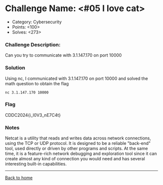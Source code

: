 # Challenge Name: <#05 I love cat>

- Category: Cybersecurity
- Points: <100>
- Solves: <273>

### Challenge Description:

Can you try to communicate with 3.1.147.170 on port 10000

### Solution

Using nc, I communicated with 3.1.147.170 on port 10000 and solved the math question to obtain the flag

`nc 3.1.147.170 10000`

### Flag

CDDC2024{i_l0V3_nE7C4t}

### Notes

Netcat is a utility that reads and writes data across network connections, using the TCP or UDP protocol. It is designed to be a reliable "back-end" tool, used directly or driven by other programs and scripts. At the same time, it is a feature-rich network debugging and exploration tool since it can create almost any kind of connection you would need and has several interesting built-in capabilities.

---

[Back to home](https://github.com/kailermai/CTF-Writeups/tree/main/CDDC2024)
